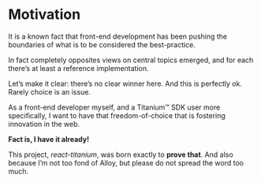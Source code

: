 # Motivation

It is a known fact that front-end development has been pushing the boundaries of what is to be considered the best-practice.

In fact completely opposites views on central topics emerged, and for each there’s at least a reference implementation.

Let’s make it clear: there’s no clear winner here. And this is perfectly ok. Rarely choice is an issue.

As a front-end developer myself, and a Titanium™ SDK user more specifically, I want to have that freedom-of-choice that is fostering innovation in the web.

**Fact is, I have it already!**

This project, *react-titanium*, was born exactly to **prove that**. And also because I’m not too fond of Alloy, but please do not spread the word too much.

